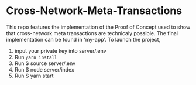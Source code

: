 # Cross-Network-Meta-Transactions
This repo features the implementation of the Proof of Concept used to show that cross-network meta transactions are technicaly possible. The final implementation can be found in 'my-app'.
To launch the project, 
1) input your private key into server/.env
2) Run ```yarn install ```
3) Run $ source server/.env
4) Run $ node server/index
5) Run $ yarn start

